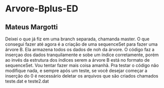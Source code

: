 # Arvore-Bplus-ED

## Mateus Margotti

Deixei o que já fiz em uma branch separada, chamanda master. O que consegui fazer até agora é a criação de uma sequenceSet para fazer uma árvore B. Ela armazena todos os dados de noh da árvore. O código faz a inserçao dos dados tranquilamente e sobe um índice corretamente, porém ao invés da estrutura dos índices serem a árvore B está no formato de sequenceSet.
Vou tentar fazer mais coisa amanhã.
Pra testar o código não modifique nada, e sempre após um teste, se você desejar começar a inserção do 0 é necessário deletar os arquivos que são criados chamados teste.dat e teste2.dat
